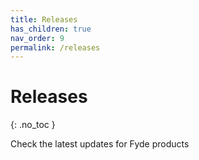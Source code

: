 ```yaml
---
title: Releases
has_children: true
nav_order: 9
permalink: /releases
---
```

# Releases
{: .no_toc }

Check the latest updates for Fyde products
